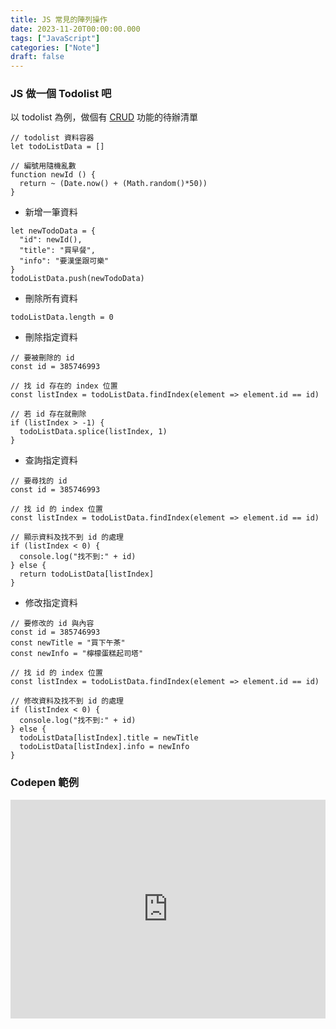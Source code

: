 ```yaml
---
title: JS 常見的陣列操作
date: 2023-11-20T00:00:00.000
tags: ["JavaScript"]
categories: ["Note"]
draft: false
---
```

### JS 做一個 Todolist 吧

以 todolist 為例，做個有 [CRUD](https://zh.wikipedia.org/zh-tw/%E5%A2%9E%E5%88%AA%E6%9F%A5%E6%94%B9) 功能的待辦清單

```JS
// todolist 資料容器
let todoListData = []

// 編號用隨機亂數
function newId () {
  return ~ (Date.now() + (Math.random()*50))
}
```

- 新增一筆資料

```JS
let newTodoData = {
  "id": newId(),
  "title": "買早餐",
  "info": "要漢堡跟可樂"
}
todoListData.push(newTodoData)
```

- 刪除所有資料

```JS
todoListData.length = 0
```

- 刪除指定資料

```JS
// 要被刪除的 id
const id = 385746993

// 找 id 存在的 index 位置
const listIndex = todoListData.findIndex(element => element.id == id)

// 若 id 存在就刪除
if (listIndex > -1) {
  todoListData.splice(listIndex, 1)
}
```

- 查詢指定資料

```JS
// 要尋找的 id
const id = 385746993

// 找 id 的 index 位置
const listIndex = todoListData.findIndex(element => element.id == id)

// 顯示資料及找不到 id 的處理
if (listIndex < 0) {
  console.log("找不到:" + id)
} else {
  return todoListData[listIndex]
}
```

- 修改指定資料

```JS
// 要修改的 id 與內容
const id = 385746993
const newTitle = "買下午茶"
const newInfo = "檸檬蛋糕起司塔"

// 找 id 的 index 位置
const listIndex = todoListData.findIndex(element => element.id == id)

// 修改資料及找不到 id 的處理
if (listIndex < 0) {
  console.log("找不到:" + id)
} else {
  todoListData[listIndex].title = newTitle
  todoListData[listIndex].info = newInfo
}
```

### Codepen 範例

<iframe height="350" style="width: 100%;" scrolling="no" title="JS - Todolist" src="https://codepen.io/tw1720/embed/OJeRQMx?default-tab=html%2Cresult" frameborder="no" loading="lazy" allowtransparency="true" allowfullscreen="true">
  See the Pen <a href="https://codepen.io/tw1720/pen/OJeRQMx">
  JS - Todolist</a> by Hank (<a href="https://codepen.io/tw1720">@tw1720</a>)
  on <a href="https://codepen.io">CodePen</a>.
</iframe>
